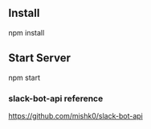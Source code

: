 ## Install

npm install

## Start Server

npm start

### slack-bot-api reference

https://github.com/mishk0/slack-bot-api
